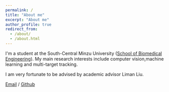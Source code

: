 ```yaml
---
permalink: /
title: "About me"
excerpt: "About me"
author_profile: true
redirect_from: 
  - /about/
  - /about.html
---
```


I'm a student at the South-Central Minzu University ([School of Biomedical Engineering](https://www.scuec.edu.cn/syxy/)). 
My main research interests include computer vision,machine learning and multi-target tracking.

I am very fortunate to be advised by academic advisor Liman Liu.

[Email](mailto:2021120670@mail.scuec.edu.cn) / [Github](https://github.com/flag16)  

